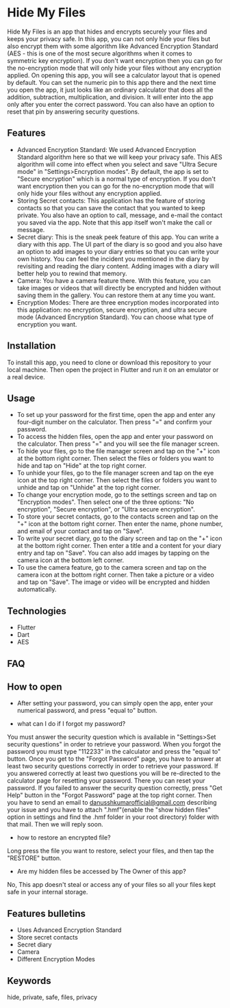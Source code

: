 # Hide My Files

Hide My Files is an app that hides and encrypts securely your files and keeps your privacy safe. In this app, you can not only hide your files but also encrypt them with some algorithm like Advanced Encryption Standard (AES - this is one of the most secure algorithms when it comes to symmetric key encryption). If you don't want encryption then you can go for the no-encryption mode that will only hide your files without any encryption applied. On opening this app, you will see a calculator layout that is opened by default. You can set the numeric pin to this app there and the next time you open the app, it just looks like an ordinary calculator that does all the addition, subtraction, multiplication, and division. It will enter into the app only after you enter the correct password. You can also have an option to reset that pin by answering security questions.

## Features

- Advanced Encryption Standard: We used Advanced Encryption Standard algorithm here so that we will keep your privacy safe. This AES algorithm will come into effect when you select and save "Ultra Secure mode" in "Settings>Encryption modes". By default, the app is set to "Secure encryption" which is a normal type of encryption. If you don't want encryption then you can go for the no-encryption mode that will only hide your files without any encryption applied.
- Storing Secret contacts: This application has the feature of storing contacts so that you can save the contact that you wanted to keep private. You also have an option to call, message, and e-mail the contact you saved via the app. Note that this app itself won't make the call or message.
- Secret diary: This is the sneak peek feature of this app. You can write a diary with this app. The UI part of the diary is so good and you also have an option to add images to your diary entries so that you can write your own history. You can feel the incident you mentioned in the diary by revisiting and reading the diary content. Adding images with a diary will better help you to rewind that memory.
- Camera: You have a camera feature there. With this feature, you can take images or videos that will directly be encrypted and hidden without saving them in the gallery. You can restore them at any time you want.
- Encryption Modes: There are three encryption modes incorporated into this application: no encryption, secure encryption, and ultra secure mode (Advanced Encryption Standard). You can choose what type of encryption you want.

## Installation

To install this app, you need to clone or download this repository to your local machine. Then open the project in Flutter and run it on an emulator or a real device.

## Usage

- To set up your password for the first time, open the app and enter any four-digit number on the calculator. Then press "=" and confirm your password.
- To access the hidden files, open the app and enter your password on the calculator. Then press "=" and you will see the file manager screen.
- To hide your files, go to the file manager screen and tap on the "+" icon at the bottom right corner. Then select the files or folders you want to hide and tap on "Hide" at the top right corner.
- To unhide your files, go to the file manager screen and tap on the eye icon at the top right corner. Then select the files or folders you want to unhide and tap on "Unhide" at the top right corner.
- To change your encryption mode, go to the settings screen and tap on "Encryption modes". Then select one of the three options: "No encryption", "Secure encryption", or "Ultra secure encryption".
- To store your secret contacts, go to the contacts screen and tap on the "+" icon at the bottom right corner. Then enter the name, phone number, and email of your contact and tap on "Save".
- To write your secret diary, go to the diary screen and tap on the "+" icon at the bottom right corner. Then enter a title and a content for your diary entry and tap on "Save". You can also add images by tapping on the camera icon at the bottom left corner.
- To use the camera feature, go to the camera screen and tap on the camera icon at the bottom right corner. Then take a picture or a video and tap on "Save". The image or video will be encrypted and hidden automatically.

## Technologies

- Flutter
- Dart
- AES

## FAQ
 
## How to open

- After setting your password, you can simply open the app, enter your numerical password, and press
 "equal to" button.

- what can I do if I forgot my password?

You must answer the security question which is available in "Settings>Set security questions"
in order to retrieve your password. When you forgot the password you must type "112233" in the calculator
and press the "equal to" button. Once you get to the "Forgot Password" page, you have to answer at least 
two security questions correctly in order to retrieve your password. If you answered correctly at least
two questions you will be re-directed to the calculator page for resetting your password. There you
can reset your password. If you failed to answer the security question correctly, press "Get Help"
button in the "Forgot Password" page at the top right corner. Then you have to send an email to 
danusshkumarofficial@gmail.com describing your issue and you have to attach ".hmf"(enable
the "show hidden files" option in settings and find the .hmf folder in your root directory) 
folder with that mail. Then we will reply soon.

- how to restore an encrypted file?

Long press the file you want to restore, select your files, and then tap the "RESTORE" button.

- Are my hidden files be accessed by The Owner of this app?

No, This app doesn't steal or access any of your files so all your files kept safe in your internal
storage.


## Features bulletins

- Uses Advanced Encryption Standard
- Store secret contacts
- Secret diary
- Camera
- Different Encryption Modes


## Keywords 

hide, private, safe, files, privacy